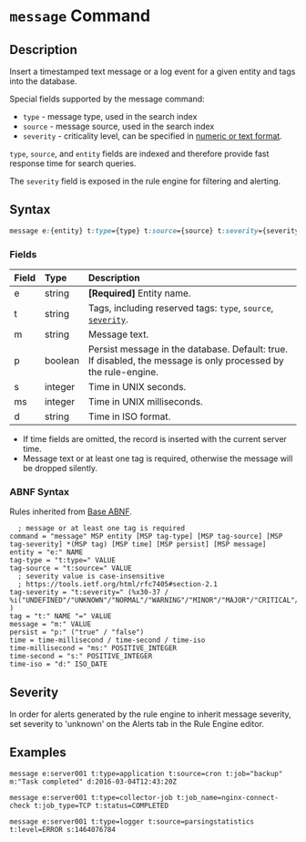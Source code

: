 # `message` Command

## Description

Insert a timestamped text message or a log event for a given entity and tags into the database.

Special fields supported by the message command:

* `type` - message type, used in the search index
* `source` - message source, used in the search index
* `severity` - criticality level, can be specified in [numeric or text format](#severity).

`type`, `source`, and `entity` fields are indexed and therefore provide fast response time for search queries.

The `severity` field is exposed in the rule engine for filtering and alerting.

## Syntax

```css
message e:{entity} t:type={type} t:source={source} t:severity={severity} t:tag={tag-value} m:{message} s:{seconds}
```

### Fields

| **Field** | **Type** | **Description** |
|:---|:---|:---|
| e         | string       | **[Required]** Entity name. |
| t         | string       | Tags, including reserved tags: `type`, `source`, [`severity`](/api/data/severity.md). |
| m         | string       | Message text. |
| p         | boolean      | Persist message in the database. Default: true.<br>If disabled, the message is only processed by the rule-engine. |
| s         | integer      | Time in UNIX seconds. | 
| ms        | integer      | Time in UNIX milliseconds. | 
| d         | string       | Time in ISO format. | 

* If time fields are omitted, the record is inserted with the current server time.
* Message text or at least one tag is required, otherwise the message will be dropped silently.

### ABNF Syntax

Rules inherited from [Base ABNF](base-abnf.md).

```properties
  ; message or at least one tag is required
command = "message" MSP entity [MSP tag-type] [MSP tag-source] [MSP tag-severity] *(MSP tag) [MSP time] [MSP persist] [MSP message] 
entity = "e:" NAME
tag-type = "t:type=" VALUE
tag-source = "t:source=" VALUE
  ; severity value is case-insensitive
  ; https://tools.ietf.org/html/rfc7405#section-2.1
tag-severity = "t:severity=" (%x30-37 / %i("UNDEFINED"/"UNKNOWN"/"NORMAL"/"WARNING"/"MINOR"/"MAJOR"/"CRITICAL"/"FATAL") )
tag = "t:" NAME "=" VALUE
message = "m:" VALUE
persist = "p:" ("true" / "false")
time = time-millisecond / time-second / time-iso
time-millisecond = "ms:" POSITIVE_INTEGER
time-second = "s:" POSITIVE_INTEGER
time-iso = "d:" ISO_DATE
```

## Severity

In order for alerts generated by the rule engine to inherit message severity, set severity to 'unknown' on the Alerts tab in the Rule Engine editor.  

## Examples

```ls
message e:server001 t:type=application t:source=cron t:job="backup" m:"Task completed" d:2016-03-04T12:43:20Z
```

```ls
message e:server001 t:type=collector-job t:job_name=nginx-connect-check t:job_type=TCP t:status=COMPLETED
```

```ls
message e:server001 t:type=logger t:source=parsingstatistics t:level=ERROR s:1464076784
```
